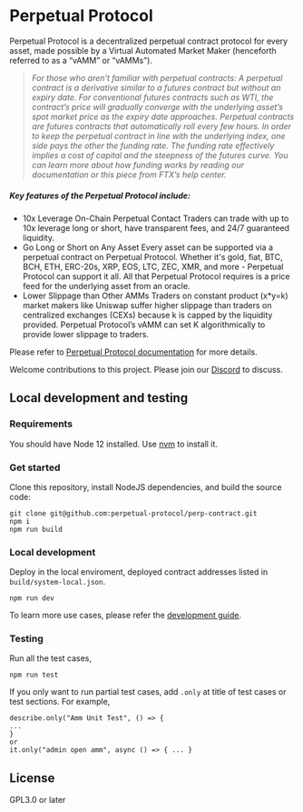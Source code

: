 # Perpetual Protocol

Perpetual Protocol is a decentralized perpetual contract protocol for every asset, made possible by a Virtual Automated Market Maker (henceforth referred to as a “vAMM” or “vAMMs”).
>*For those who aren’t familiar with perpetual contracts: A perpetual contract is a derivative similar to a futures contract but without an expiry date. For conventional futures contracts such as WTI, the contract’s price will gradually converge with the underlying asset’s spot market price as the expiry date approaches. Perpetual contracts are futures contracts that automatically roll every few hours. In order to keep the perpetual contract in line with the underlying index, one side pays the other the funding rate. The funding rate effectively implies a cost of capital and the steepness of the futures curve. You can learn more about how funding works by reading our documentation or this piece from FTX’s help center.*

##### Key features of the Perpetual Protocol include:
  - 10x Leverage On-Chain Perpetual Contact
Traders can trade with up to 10x leverage long or short, have transparent fees, and 24/7 guaranteed liquidity.
  - Go Long or Short on Any Asset
Every asset can be supported via a perpetual contract on Perpetual Protocol. Whether it's gold, fiat, BTC, BCH, ETH, ERC-20s, XRP, EOS, LTC, ZEC, XMR, and more - Perpetual Protocol can support it all. All that Perpetual Protocol requires is a price feed for the underlying asset from an oracle.
  - Lower Slippage than Other AMMs
Traders on constant product (x*y=k) market makers like Uniswap suffer higher slippage than traders on centralized exchanges (CEXs) because k is capped by the liquidity provided. Perpetual Protocol’s vAMM can set K algorithmically to provide lower slippage to traders.

Please refer to [Perpetual Protocol documentation](https://docs.perp.fi/) for more details. 

Welcome contributions to this project.  Please join our [Discord](https://discord.com/channels/687397941383659579/707845517610319893) to discuss.

## Local development and testing
### Requirements
You should have Node 12 installed. Use [nvm](https://github.com/nvm-sh/nvm) to install it.

### Get started
Clone this repository, install NodeJS dependencies, and build the source code:
```
git clone git@github.com:perpetual-protocol/perp-contract.git
npm i
npm run build
```


### Local development
Deploy in the local enviroment, deployed contract addresses listed in `build/system-local.json`.
```
npm run dev
```

To learn more use cases, please refer the [development guide](https://docs.perp.fi/sdk-documentation/smart-contract-javascript-dev-guide).

### Testing
Run all the test cases,
```
npm run test
```

If you only want to run partial test cases, add `.only` at title of test cases or test sections. For example, 
```
describe.only("Amm Unit Test", () => {
...
}
or 
it.only("admin open amm", async () => { ... }
```


## License 
GPL3.0 or later
